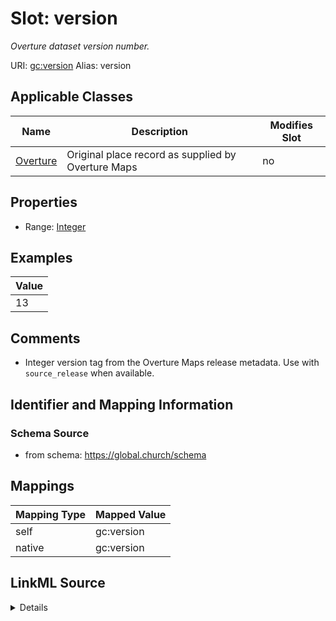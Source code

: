 

# Slot: version 


_Overture dataset version number._





URI: [gc:version](https://global.church/schema/version)
Alias: version

<!-- no inheritance hierarchy -->





## Applicable Classes

| Name | Description | Modifies Slot |
| --- | --- | --- |
| [Overture](Overture.md) | Original place record as supplied by Overture Maps |  no  |






## Properties

* Range: [Integer](Integer.md)





## Examples

| Value |
| --- |
| 13 |

## Comments

* Integer version tag from the Overture Maps release metadata.
Use with `source_release` when available.


## Identifier and Mapping Information






### Schema Source


* from schema: https://global.church/schema




## Mappings

| Mapping Type | Mapped Value |
| ---  | ---  |
| self | gc:version |
| native | gc:version |




## LinkML Source

<details>
```yaml
name: version
description: Overture dataset version number.
comments:
- 'Integer version tag from the Overture Maps release metadata.

  Use with `source_release` when available.

  '
examples:
- value: '13'
  description: Example Overture version.
in_subset:
- overture
from_schema: https://global.church/schema
rank: 1000
alias: version
domain_of:
- Overture
range: integer

```
</details>